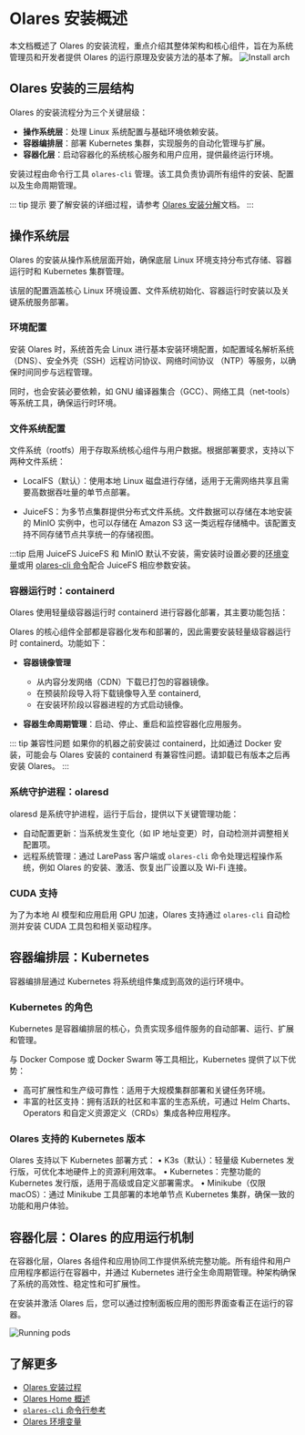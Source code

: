 # Olares 安装概述 

本文档概述了 Olares 的安装流程，重点介绍其整体架构和核心组件，旨在为系统管理员和开发者提供 Olares 的运行原理及安装方法的基本了解。
![Install arch](/images/developer/install/olares-install.png)

## Olares 安装的三层结构

Olares 的安装流程分为三个关键层级：
- **操作系统层**：处理 Linux 系统配置与基础环境依赖安装。
- **容器编排层**：部署 Kubernetes 集群，实现服务的自动化管理与扩展。
- **容器化层**：启动容器化的系统核心服务和用户应用，提供最终运行环境。

安装过程由命令行工具 `olares-cli` 管理。该工具负责协调所有组件的安装、配置以及生命周期管理。

::: tip 提示
要了解安装的详细过程，请参考 [Olares 安装分解](installation-process.md)文档。
:::

## 操作系统层
Olares 的安装从操作系统层面开始，确保底层 Linux 环境支持分布式存储、容器运行时和 Kubernetes 集群管理。

该层的配置涵盖核心 Linux 环境设置、文件系统初始化、容器运行时安装以及关键系统服务部署。

### 环境配置

安装 Olares 时，系统首先会 Linux 进行基本安装环境配置，如配置域名解析系统 （DNS）、安全外壳（SSH）远程访问协议、网络时间协议 （NTP）等服务，以确保时间同步与远程管理。

同时，也会安装必要依赖，如 GNU 编译器集合（GCC）、网络工具（net-tools） 等系统工具，确保运行时环境。

### 文件系统配置

文件系统（rootfs）用于存取系统核心组件与用户数据。根据部署要求，支持以下两种文件系统：

- LocalFS（默认）：使用本地 Linux 磁盘进行存储，适用于无需网络共享且需要高数据吞吐量的单节点部署。

- JuiceFS：为多节点集群提供分布式文件系统。文件数据可以存储在本地安装的 MinIO 实例中，也可以存储在 Amazon S3 这一类远程存储桶中。该配置支持不同存储节点共享统一的存储视图。

:::tip 启用 JuiceFS
JuiceFS 和 MinIO 默认不安装，需安装时设置必要的[环境变量](environment-variables.md#juicefs)或用 [olares-cli 命令](./cli/olares-prepare.md#选项)配合 JuiceFS 相应参数安装。

### 容器运行时：containerd
Olares 使用轻量级容器运行时 containerd 进行容器化部署，其主要功能包括：

Olares 的核心组件全部都是容器化发布和部署的，因此需要安装轻量级容器运行时 containerd。功能如下：
- **容器镜像管理**
  - 从内容分发网络（CDN）下载已打包的容器镜像。
  - 在预装阶段导入将下载镜像导入至 containerd,
  - 在安装环阶段以容器进程的方式启动镜像。
  
- **容器生命周期管理**：启动、停止、重启和监控容器化应用服务。

::: tip 兼容性问题
如果你的机器之前安装过 containerd，比如通过 Docker 安装，可能会与 Olares 安装的 containerd 有兼容性问题。请卸载已有版本之后再安装 Olares。
:::

### 系统守护进程：olaresd

olaresd 是系统守护进程，运行于后台，提供以下关键管理功能：
- 自动配置更新：当系统发生变化（如 IP 地址变更）时，自动检测并调整相关配置项。
- 远程系统管理：通过 LarePass 客户端或 `olares-cli` 命令处理远程操作系统，例如 Olares 的安装、激活、恢复出厂设置以及 Wi-Fi 连接。

### CUDA 支持
为了为本地 AI 模型和应用启用 GPU 加速，Olares 支持通过 `olares-cli` 自动检测并安装 CUDA 工具包和相关驱动程序。

## 容器编排层：Kubernetes 

容器编排层通过 Kubernetes 将系统组件集成到高效的运行环境中。

### Kubernetes 的角色

Kubernetes 是容器编排层的核心，负责实现多组件服务的自动部署、运行、扩展和管理。

与 Docker Compose 或 Docker Swarm 等工具相比，Kubernetes 提供了以下优势：
- 高可扩展性和生产级可靠性：适用于大规模集群部署和关键任务环境。
- 丰富的社区支持：拥有活跃的社区和丰富的生态系统，可通过 Helm Charts、Operators 和自定义资源定义（CRDs）集成各种应用程序。

### Olares 支持的 Kubernetes 版本

Olares 支持以下 Kubernetes 部署方式：
	•	K3s（默认）：轻量级 Kubernetes 发行版，可优化本地硬件上的资源利用效率。
	•	Kubernetes：完整功能的 Kubernetes 发行版，适用于高级或自定义部署需求。
	•	Minikube（仅限 macOS）：通过 Minikube 工具部署的本地单节点 Kubernetes 集群，确保一致的功能和用户体验。

## 容器化层：Olares 的应用运行机制

在容器化层，Olares 各组件和应用协同工作提供系统完整功能。所有组件和用户应用程序都运行在容器中，并通过 Kubernetes 进行全生命周期管理。种架构确保了系统的高效性、稳定性和可扩展性。

在安装并激活 Olares 后，您可以通过控制面板应用的图形界面查看正在运行的容器。

![Running pods](/images/developer/install/running-pods.png)


## 了解更多

- [Olares 安装过程](installation-process.md)
- [Olares Home 概述](olares-home.md)
- [`olares-cli` 命令行参考](../install/cli/olares-cli.md)
- [Olares 环境变量](environment-variables.md)
